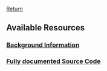 [Return](professionals.md)
## Available Resources ##
### [Background Information](../../wiki/3.-G-School:-G_String-Resources)
### [Fully documented Source Code](../../../tree/main/workbench/GS_L/src)

